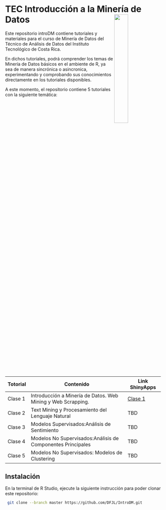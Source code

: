   
# TEC Introducción a la Minería de Datos <a href="url"><img src="https://www.tec.ac.cr/sites/default/files/media/branding/logo-tec.png" align="right" width="30%"></a>


Este repositorio introDM contiene tutoriales y materiales para el curso de Minería de Datos del Técnico de Análisis de Datos del Instituto Tecnológico de Costa Rica.

En dichos tutoriales, podrá comprender los temas de Minería de Datos básicos en el ambiente de R, ya sea de manera sincrónica o asincronica, experimentando y comprobando sus conocimientos directamente en los tutoriales disponibles.

A este momento, el repositorio contiene 5 tutoriales con la siguiente temática:

| Totorial | Contenido                                                    | Link ShinyApps                                                                                                      |
|----------|--------------------------------------------------------------|---------------------------------------------------------------------------------------------------------------------|
| Clase 1  | Introducción a Minería de Datos. Web Mining y Web Scrapping. | [Clase 1](https://dfjl1986.shinyapps.io/Clase1DM/#section-aspectos-legales-y-%C3%A9ticos "Intro a MD y Web Mining") |
| Clase 2  | Text Mining y Procesamiento del Lenguaje Natural             | TBD                                                                                                                 |
| Clase 3  | Modelos Supervisados:Análisis de Sentimiento                 | TBD                                                                                                                 |
| Clase 4  | Modelos No Supervisados:Análisis de Componentes Principales  | TBD                                                                                                                 |
| Clase 5  | Modelos No Supervisados: Modelos de Clustering               | TBD                                                                                                                 |

## Instalación

En la terminal de R Studio, ejecute la siguiente instrucción para poder clonar este repositorio:

``` bash
 git clone --branch master https://github.com/DFJL/IntroDM.git
```
